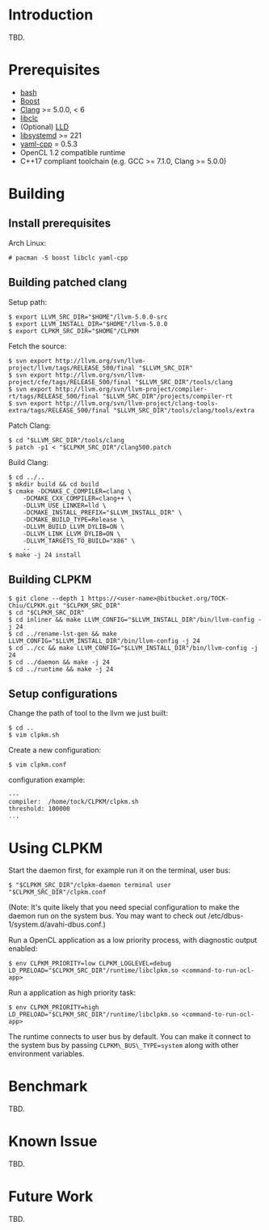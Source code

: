 Introduction
====================
TBD.

Prerequisites
====================
-   [bash](https://www.gnu.org/software/bash/)
-   [Boost](http://www.boost.org/)
-   [Clang](https://clang.llvm.org) >= 5.0.0, < 6
-   [libclc](https://libclc.llvm.org)
-   (Optional) [LLD](https://lld.llvm.org/)
-   [libsystemd](https://github.com/systemd/systemd) >= 221
-   [yaml-cpp](https://github.com/jbeder/yaml-cpp) = 0.5.3
-   OpenCL 1.2 compatible runtime
-   C++17 compliant toolchain (e.g. GCC >= 7.1.0, Clang >= 5.0.0)

Building
====================

Install prerequisites
--------------------
Arch Linux:

	# pacman -S boost libclc yaml-cpp

Building patched clang
--------------------
Setup path:

```
$ export LLVM_SRC_DIR="$HOME"/llvm-5.0.0-src
$ export LLVM_INSTALL_DIR="$HOME"/llvm-5.0.0
$ export CLPKM_SRC_DIR="$HOME"/CLPKM
```

Fetch the source:

```
$ svn export http://llvm.org/svn/llvm-project/llvm/tags/RELEASE_500/final "$LLVM_SRC_DIR"
$ svn export http://llvm.org/svn/llvm-project/cfe/tags/RELEASE_500/final "$LLVM_SRC_DIR"/tools/clang
$ svn export http://llvm.org/svn/llvm-project/compiler-rt/tags/RELEASE_500/final "$LLVM_SRC_DIR"/projects/compiler-rt
$ svn export http://llvm.org/svn/llvm-project/clang-tools-extra/tags/RELEASE_500/final "$LLVM_SRC_DIR"/tools/clang/tools/extra
```

Patch Clang:

```
$ cd "$LLVM_SRC_DIR"/tools/clang
$ patch -p1 < "$CLPKM_SRC_DIR"/clang500.patch
```

Build Clang:

```
$ cd ../..
$ mkdir build && cd build
$ cmake -DCMAKE_C_COMPILER=clang \
    -DCMAKE_CXX_COMPILER=clang++ \
    -DLLVM_USE_LINKER=lld \
    -DCMAKE_INSTALL_PREFIX="$LLVM_INSTALL_DIR" \
    -DCMAKE_BUILD_TYPE=Release \
    -DLLVM_BUILD_LLVM_DYLIB=ON \
    -DLLVM_LINK_LLVM_DYLIB=ON \
    -DLLVM_TARGETS_TO_BUILD="X86" \
    ..
$ make -j 24 install
```

Building CLPKM
--------------------

```
$ git clone --depth 1 https://<user-name>@bitbucket.org/TOCK-Chiu/CLPKM.git "$CLPKM_SRC_DIR"
$ cd "$CLPKM_SRC_DIR"
$ cd inliner && make LLVM_CONFIG="$LLVM_INSTALL_DIR"/bin/llvm-config -j 24
$ cd ../rename-lst-gen && make LLVM_CONFIG="$LLVM_INSTALL_DIR"/bin/llvm-config -j 24
$ cd ../cc && make LLVM_CONFIG="$LLVM_INSTALL_DIR"/bin/llvm-config -j 24
$ cd ../daemon && make -j 24
$ cd ../runtime && make -j 24
```

Setup configurations
--------------------
Change the path of tool to the llvm we just built:

```
$ cd ..
$ vim clpkm.sh
```

Create a new configuration:

	$ vim clpkm.conf

configuration example:

```
---
compiler:  /home/tock/CLPKM/clpkm.sh
threshold: 100000
...
```

Using CLPKM
====================
Start the daemon first, for example run it on the terminal, user bus:

	$ "$CLPKM_SRC_DIR"/clpkm-daemon terminal user "$CLPKM_SRC_DIR"/clpkm.conf

(Note: It's quite likely that you need special configuration to make the daemon run on the system bus. You may want to check out /etc/dbus-1/system.d/avahi-dbus.conf.)

Run a OpenCL application as a low priority process, with diagnostic output enabled:

	$ env CLPKM_PRIORITY=low CLPKM_LOGLEVEL=debug LD_PRELOAD="$CLPKM_SRC_DIR"/runtime/libclpkm.so <command-to-run-ocl-app>

Run a application as high priority task:

	$ env CLPKM_PRIORITY=high LD_PRELOAD="$CLPKM_SRC_DIR"/runtime/libclpkm.so <command-to-run-ocl-app>

The runtime connects to user bus by default. You can make it connect to the system bus by passing `CLPKM\_BUS\_TYPE=system` along with other environment variables.

Benchmark
====================
TBD.

Known Issue
====================
TBD.

Future Work
====================
TBD.
